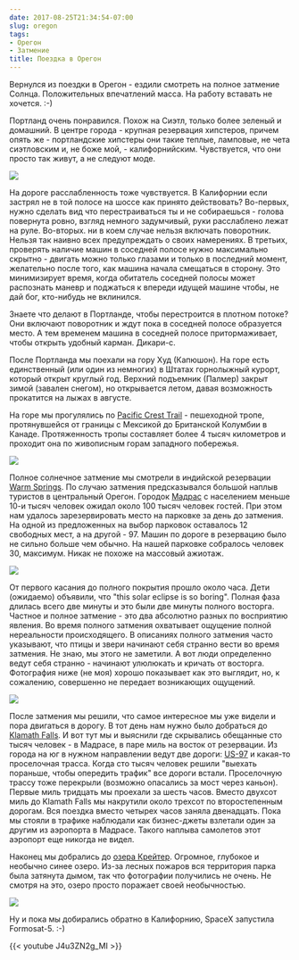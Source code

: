 ```yaml
---
date: 2017-08-25T21:34:54-07:00
slug: oregon
tags:
- Орегон
- Затмение
title: Поездка в Орегон
---
```


Вернулся из поездки в Орегон - ездили смотреть на полное затмение Солнца.
Положительных впечатлений масса. На работу вставать не хочется. :-)

Портланд очень понравился. Похож на Сиэтл, только более зеленый и домашний.
В центре города - крупная резервация хипстеров, причем опять же - портландские
хипстеры они такие теплые, ламповые, не чета сиэтловским и, не боже мой, -
калифорнийским. Чувствуется, что они просто так живут, а не следуют моде.

![](/2017/08/washington-park-face.jpg)

На дороге расслабленность тоже чувствуется. В Калифорнии если застрял не в той
полосе на шоссе как принято действовать? Во-первых, нужно сделать вид что
перестраиваться ты и не собираешься - голова повернута ровно, взгляд немного
задумчивый, руки расслаблено лежат на руле. Во-вторых. ни в коем случае нельзя
включать поворотник. Нельзя так наивно всех предупреждать о своих намерениях. В
третьих, проверять наличие машин в соседней полосе нужно максимально скрытно -
двигать можно только глазами и только в последний момент, желательно после того,
как машина начала смещаться в сторону. Это минимизирует время, когда обитатель
соседней полосы может распознать маневр и поджаться к впереди идущей машине
чтобы, не дай бог, кто-нибудь не вклинился.

Знаете что делают в Портланде, чтобы перестроится в плотном потоке? Они включают
поворотник и ждут пока в соседней полосе образуется место. А тем временем машина
в соседней полосе притормаживает, чтобы открыть удобный карман. Дикари-с.

<!--more-->

После Портланда мы поехали на гору Худ (Капюшон). На горе есть единственный (или
один из немногих) в Штатах горнолыжный курорт, который открыт круглый год.
Верхний подъемник (Палмер) закрыт зимой (завален снегом), но открывается летом,
давая возможность прокатится на лыжах в августе.

На горе мы прогулялись по [Pacific Crest Trail](
https://en.wikipedia.org/wiki/Pacific_Crest_Trail) - пешеходной тропе,
протянувшейся от границы с Мексикой до Британской Колумбии в Канаде.
Протяженность тропы составляет более 4 тысяч километров и проходит она по
живописным горам западного побережья.

[![](/2017/08/little-crater-lake-small.jpg)](/2017/08/little-crater-lake.jpg)

Полное солнечное затмение мы смотрели в индийской резервации [Warm
Springs](https://warmsprings-nsn.gov/). По случаю затмения предсказывался
большой наплыв туристов в центральный Орегон. Городок [Мадрас](
https://en.wikipedia.org/wiki/Madras,_Oregon) с населением меньше 10-и тысяч
человек ожидал около 100 тысяч человек гостей. При этом нам удалось
зарезервировать место на парковке за день до затмения. На одной из
предложенных на выбор парковок оставалось 12 свободных мест, а на другой - 97.
Машин по дороге в резервацию было не сильно больше чем обычно. На нашей
парковке собралось человек 30, максимум. Никак не похоже на массовый ажиотаж.

[![](/2017/08/warm-springs-small.jpg)](/2017/08/warm-springs.jpg)

От первого касания до полного покрытия прошло около часа. Дети (ожидаемо)
объявили, что "this solar eclipse is so boring". Полная фаза длилась всего две
минуты и это были две минуты полного восторга. Частное и полное затмение - это
два абсолютно разных по восприятию явления. Во время полного затмения охватывает
ощущение полной нереальности происходящего. В описаниях полного затмения часто
указывают, что птицы и звери начинают себя странно вести во время затмения.
Не знаю, мы этого не заметили. А вот люди определенно ведут себя странно -
начинают улюлюкать и кричать от восторга. Фотография ниже (не моя) хорошо
показывает как это выглядит, но, к сожалению, совершенно не передает возникающих
ощущений.

[![](/2017/08/total-solar-eclipse-oregon.jpg)](https://www.reddit.com/r/OregonEclipse/comments/6vlhmk/first_time_in_oregon_headed_to_fox_oregon_to_see/)

После затмения мы решили, что самое интересное мы уже видели и пора двигаться в
дорогу. В тот день нам нужно было добраться до [Klamath Falls](
https://goo.gl/maps/QBJ73na7ed62). И вот тут мы и выяснили где скрывались
обещанные сто тысяч человек - в Мадрасе, в паре миль на восток от резервации.
Из города на юг в нужном направлении ведут две дороги: [US-97](
https://en.wikipedia.org/wiki/U.S._Route_97) и какая-то проселочная трасса.
Когда сто тысяч человек решили "выехать пораньше, чтобы опередить трафик" все
дороги встали. Проселочную трассу тоже перекрыли (возможно опасались за мост
через каньон). Первые миль тридцать мы проехали за шесть часов. Вместо двухсот
миль до Klamath Falls мы накрутили около трехсот по второстепенным дорогам.
Вся поездка вместо четырех часов заняла двенадцать. Пока мы стояли в трафике
наблюдали как бизнес-джеты взлетали один за другим из аэропорта в Мадрасе.
Такого наплыва самолетов этот аэропорт еще никогда не видел.

Наконец мы добрались до [озера Крейтер](https://en.wikipedia.org/wiki/Crater_Lake).
Огромное, глубокое и необычно синее озеро. Из-за лесных пожаров вся территория
парка была затянута дымом, так что фотографии получились не очень. Не смотря
на это, озеро просто поражает своей необычностью.

[![](/2017/08/crater-lake-small.jpg)](/2017/08/crater-lake.jpg)

Ну и пока мы добирались обратно в Калифорнию, SpaceX запустила Formosat-5. :-)

{{< youtube J4u3ZN2g_MI >}}

